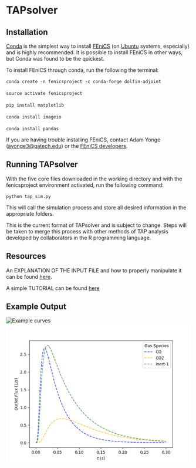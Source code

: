 # TAPsolver

## Installation

[Conda](https://docs.conda.io/projects/conda/en/latest/user-guide/install) is the simplest way to install [FEniCS](https://fenicsproject.org/) (on [Ubuntu](https://tutorials.ubuntu.com/tutorial/tutorial-ubuntu-on-windows#0) systems, especially) and is highly recommended. It is possible to install FEniCS in other ways, but Conda was found to be the quickest.

To install FEniCS through conda, run the following the terminal:

	conda create -n fenicsproject -c conda-forge dolfin-adjoint

	source activate fenicsproject

	pip install matplotlib

	conda install imageio

	conda install pandas

If you are having trouble installing FEniCS, contact Adam Yonge (ayonge3@gatech.edu) or the [FEniCS developers](https://fenicsproject.org/community/).

## Running TAPsolver

With the five core files downloaded in the working directory and with the fenicsproject environment activated, run the following command:

	python tap_sim.py

This will call the simulation process and store all desired information in the appropriate folders.  

This is the current format of TAPsolver and is subject to change. Steps will be taken to merge this process with other methods of TAP analysis developed by collaborators in the R programming language. 

## Resources

An EXPLANATION OF THE INPUT FILE  and how to properly manipulate it can be found [here](https://github.com/medford-group/TAPsolver/tree/master/docs/resources/input_file).

A simple TUTORIAL can be found [here](https://github.com/medford-group/TAPsolver/tree/master/docs/resources/examples/coAdsorption)

## Example Output

![Example curves](./docs/figures/CO.gif)
![Example curves](./docs/figures/flux_data.png)
